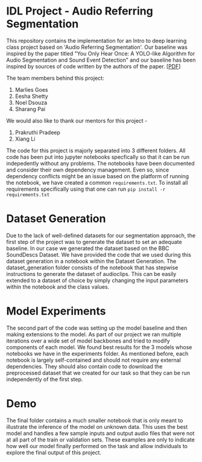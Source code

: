# IDL Project - Audio Referring Segmentation

This repository contains the implementation for an Intro to deep learning class project based on 'Audio Referring Segmentation'. Our baseline was inspired by 
the paper titled "You Only Hear Once: A YOLO-like Algorithm for Audio Segmentation and Sound Event Detection" and our baseline has been inspired by sources of code written by the authors of the paper. [[PDF](https://www.mdpi.com/2076-3417/12/7/3293)] 

The team members behind this project:

1. Marlies Goes
2. Eesha Shetty
3. Noel Dsouza
4. Sharang Pai

We would also like to thank our mentors for this project -

1. Prakruthi Pradeep 
2. Xiang Li

The code for this project is majorly separated into 3 different folders. All code has been put into jupyter notebooks specfically so that it can be run indepedently without any problems. The notebooks have been documented and consider their own dependency management. Even so, since dependency conflicts might be an issue based on the platform of running the notebook, we have created a common `requirements.txt`. To install all requirements specifically using that one can run `pip install -r requirements.txt`


# Dataset Generation

Due to the lack of well-defined datasets for our segmentation approach, the first step of the project was to generate the dataset to set an adequate baseline. In our case we generated the dataset based on the BBC SoundDescs Dataset. We have provided the code that we used during this dataset generation in a notebook within the Dataset Generation. The dataset_generation folder consists of the notebook that has stepwise instructions to generate the dataset of audioclips. This can be easily extended to a dataset of choice by simply changing the input parameters within the notebook and the class values.

# Model Experiments

The second part of the code was setting up the model baseline and then making extensions to the model. As part of our project we ran multiple iterations over a wide set of model backbones and tried to modify components of each model. We found best results for the 3 models whose notebooks we have in the experiments folder. As mentioned before, each notebook is largely self-contained and should not require any external dependencies. They should also contain code to download the preprocessed dataset that we created for our task so that they can be run independently of the first step.

# Demo

The final folder contains a much smaller notebook that is only meant to illustrate the inference of the model on unknown data. This uses the best model and handles a few sample inputs and output audio files that were not at all part of the train or validation sets. These examples are only to indicate how well our model finally performed on the task and allow individuals to explore the final output of this project.
